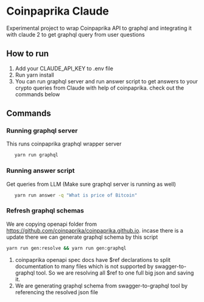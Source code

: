 # Coinpaprika Claude

Experimental project to wrap Coinpaprika API to graphql and integrating it with claude 2 to get 
graphql query from user questions

## How to run
1. Add your CLAUDE_API_KEY to .env file
2. Run yarn install
3. You can run graphql server and run answer script to get answers to your crypto queries from Claude with help of coinpaprika. 
check out the commands below 

## Commands

### Running graphql server
This runs coinpaprika graphql wrapper server

```bash
   yarn run graphql 
```

### Running answer script
Get queries from LLM (Make sure graphql server is running as well)

```bash
   yarn run answer -q "What is price of Bitcoin"
```

### Refresh graphql schemas
We are copying openapi folder from https://github.com/coinpaprika/coinpaprika.github.io. incase there is a update there we can generate graphql schema by this script 

```bash
yarn run gen:resolve && yarn run gen:graphql
```

1. coinpaprika openapi spec docs have $ref declarations to split documentation to many files which is not supported by swagger-to-graphql tool. So we are resolving all $ref to one full big json and saving it.
2. We are generating graphql schema from swagger-to-graphql tool by referencing the resolved json file
